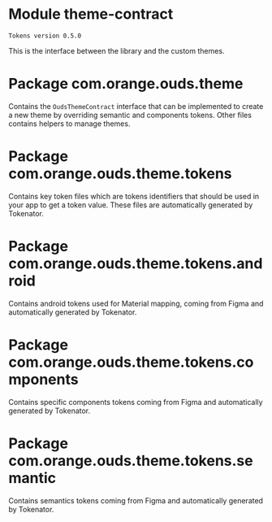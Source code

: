# Module theme-contract

```
Tokens version 0.5.0
```

This is the interface between the library and the custom themes.

# Package com.orange.ouds.theme

Contains the `OudsThemeContract` interface that can be implemented to create a new theme by overriding semantic and components tokens.
Other files contains helpers to manage themes.

# Package com.orange.ouds.theme.tokens

Contains key token files which are tokens identifiers that should be used in your app to get a token value.
These files are automatically generated by Tokenator.

# Package com.orange.ouds.theme.tokens.android

Contains android tokens used for Material mapping, coming from Figma and automatically generated by Tokenator.

# Package com.orange.ouds.theme.tokens.components

Contains specific components tokens coming from Figma and automatically generated by Tokenator.

# Package com.orange.ouds.theme.tokens.semantic

Contains semantics tokens coming from Figma and automatically generated by Tokenator.